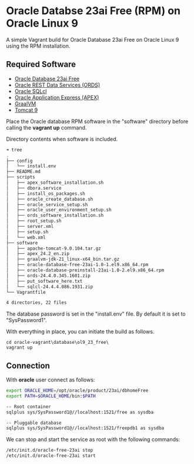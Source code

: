 # Oracle Databse 23ai Free (RPM) on Oracle Linux 9

A simple Vagrant build for Oracle Database 23ai Free on Oracle Linux 9 using the RPM installation.

## Required Software

- [Oracle Database 23ai Free](https://www.oracle.com/database/technologies/free-downloads.html)
- [Oracle REST Data Services (ORDS)](https://www.oracle.com/technetwork/developer-tools/rest-data-services/downloads/)
- [Oracle SQLcl](https://www.oracle.com/tools/downloads/sqlcl-downloads.html)
- [Oracle Application Express (APEX)](https://www.oracle.com/tools/downloads/apex-downloads.html)
- [GraalVM](https://www.graalvm.org/downloads/)
- [Tomcat 9](https://tomcat.apache.org/download-90.cgi)

Place the Oracle database RPM software in the "software" directory before calling the **vagrant up** command.

Directory contents when software is included.

```bash
➜ tree
.
├── config
│   └── install.env
├── README.md
├── scripts
│   ├── apex_software_installation.sh
│   ├── dbora.service
│   ├── install_os_packages.sh
│   ├── oracle_create_database.sh
│   ├── oracle_service_setup.sh
│   ├── oracle_user_environment_setup.sh
│   ├── ords_software_installation.sh
│   ├── root_setup.sh
│   ├── server.xml
│   ├── setup.sh
│   └── web.xml
├── software
│   ├── apache-tomcat-9.0.104.tar.gz
│   ├── apex_24.2_en.zip
│   ├── graalvm-jdk-21_linux-x64_bin.tar.gz
│   ├── oracle-database-free-23ai-1.0-1.el9.x86_64.rpm
│   ├── oracle-database-preinstall-23ai-1.0-2.el9.x86_64.rpm
│   ├── ords-24.4.0.345.1601.zip
│   ├── put_software_here.txt
│   └── sqlcl-24.4.4.086.1931.zip
└── Vagrantfile

4 directories, 22 files
```

The database password is set in the "install.env" file. By default it is set to "SysPassword1".

With everything in place, you can initiate the build as follows.

```
cd oracle-vagrant\database\ol9_23_free\
vagrant up
```

## Connection

With **oracle** user connect as follows:

```bash
export ORACLE_HOME=/opt/oracle/product/23ai/dbhomeFree
export PATH=$ORACLE_HOME/bin:$PATH

-- Root container
sqlplus sys/SysPassword1@//localhost:1521/free as sysdba

-- Pluggable database
sqlplus sys/SysPassword1@//localhost:1521/freepdb1 as sysdba
```

We can stop and start the service as root with the following commands:

```bash
/etc/init.d/oracle-free-23ai stop
/etc/init.d/oracle-free-23ai start
```
